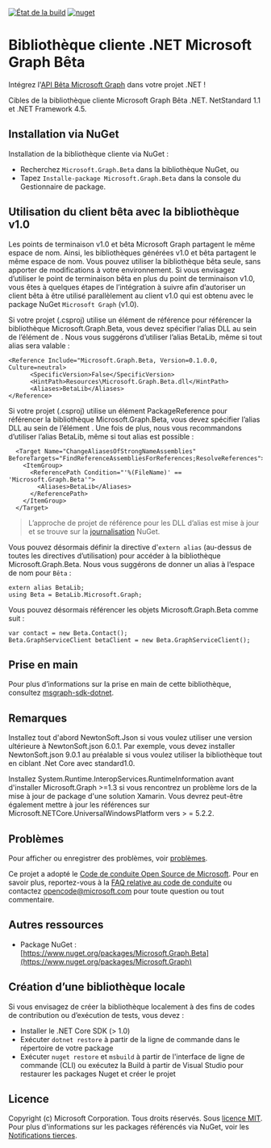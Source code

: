 [![État de la build](https://o365exchange.visualstudio.com/O365%20Sandbox/_apis/build/status/Microsoft%20Graph/.Net/msgraph-beta-sdk-dotnet.preview.build?branchName=master)](https://o365exchange.visualstudio.com/O365%20Sandbox/_build/latest?definitionId=2634&branchName=master) [![nuget](https://img.shields.io/nuget/v/Microsoft.Graph.Beta.svg)](https://www.nuget.org/packages/Microsoft.Graph.Beta/)

# Bibliothèque cliente .NET Microsoft Graph Bêta

<!--
[![Build status](https://ci.appveyor.com/api/projects/status/m8qncaosr2ry4ks6/branch/master?svg=true)](https://ci.appveyor.com/project/MIchaelMainer/msgraph-sdk-dotnet/branch/master)
[![NuGet Version](https://buildstats.info/nuget/Microsoft.Graph)](https://www.nuget.org/packages/Microsoft.Graph/)
-->

Intégrez l'[API Bêta Microsoft Graph](https://graph.microsoft.io) dans votre projet .NET !

Cibles de la bibliothèque cliente Microsoft Graph Bêta .NET. NetStandard 1.1 et .NET Framework 4.5.

## Installation via NuGet

Installation de la bibliothèque cliente via NuGet :

* Recherchez `Microsoft.Graph.Beta` dans la bibliothèque NuGet, ou
* Tapez `Installe-package Microsoft.Graph.Beta` dans la console du Gestionnaire de package.

## Utilisation du client bêta avec la bibliothèque v1.0

Les points de terminaison v1.0 et bêta Microsoft Graph partagent le même espace de nom. Ainsi, les bibliothèques générées v1.0 et bêta partagent le même espace de nom. Vous pouvez utiliser la bibliothèque bêta seule, sans apporter de modifications à votre environnement. Si vous envisagez d’utiliser le point de terminaison bêta en plus du point de terminaison v1.0, vous êtes à quelques étapes de l’intégration à suivre afin d’autoriser un client bêta à être utilisé parallèlement au client v1.0 qui est obtenu avec le package NuGet `Microsoft Graph` (v1.0).

Si votre projet (.csproj) utilise un élément de référence pour référencer la bibliothèque Microsoft.Graph.Beta, vous devez spécifier l’alias DLL au sein de l’élément de <Aliases>. Nous vous suggérons d’utiliser l’alias BetaLib, même si tout alias sera valable :

```
<Reference Include="Microsoft.Graph.Beta, Version=0.1.0.0, Culture=neutral>
      <SpecificVersion>False</SpecificVersion>
      <HintPath>Resources\Microsoft.Graph.Beta.dll</HintPath>
      <Aliases>BetaLib</Aliases>
</Reference>
```

Si votre projet (.csproj) utilise un élément PackageReference pour référencer la bibliothèque Microsoft.Graph.Beta, vous devez spécifier l’alias DLL au sein de l’élément <Aliases>. Une fois de plus, nous vous recommandons d’utiliser l’alias BetaLib, même si tout alias est possible :

```
  <Target Name="ChangeAliasesOfStrongNameAssemblies" BeforeTargets="FindReferenceAssembliesForReferences;ResolveReferences">
    <ItemGroup>
      <ReferencePath Condition="'%(FileName)' == 'Microsoft.Graph.Beta'">
        <Aliases>BetaLib</Aliases>
      </ReferencePath>
    </ItemGroup>
  </Target>
```

> L’approche de projet de référence pour les DLL d’alias est mise à jour et se trouve sur la [journalisation](https://github.com/NuGet/Home/issues/4989#issuecomment-311042085) NuGet.

Vous pouvez désormais définir la directive d'`extern alias` (au-dessus de toutes les directives d’utilisation) pour accéder à la bibliothèque Microsoft.Graph.Beta. Nous vous suggérons de donner un alias à l’espace de nom pour `Bêta` :

```
extern alias BetaLib;
using Beta = BetaLib.Microsoft.Graph;
```

Vous pouvez désormais référencer les objets Microsoft.Graph.Beta comme suit :

```
var contact = new Beta.Contact();
Beta.GraphServiceClient betaClient = new Beta.GraphServiceClient();
```

## Prise en main

Pour plus d’informations sur la prise en main de cette bibliothèque, consultez [msgraph-sdk-dotnet](https://github.com/microsoftgraph/msgraph-sdk-dotnet).

## Remarques

Installez tout d'abord NewtonSoft.Json si vous voulez utiliser une version ultérieure à NewtonSoft.json 6.0.1. Par exemple, vous devez installer NewtonSoft.json 9.0.1 au préalable si vous voulez utiliser la bibliothèque tout en ciblant .Net Core avec standard1.0.

Installez System.Runtime.InteropServices.RuntimeInformation avant d'installer Microsoft.Graph >=1.3 si vous rencontrez un problème lors de la mise à jour de package d'une solution Xamarin. Vous devrez peut-être également mettre à jour les références sur Microsoft.NETCore.UniversalWindowsPlatform vers > = 5.2.2.

## Problèmes

Pour afficher ou enregistrer des problèmes, voir [problèmes](https://github.com/microsoftgraph/msgraph-sdk-dotnet-beta/issues).

Ce projet a adopté le [Code de conduite Open Source de Microsoft](https://opensource.microsoft.com/codeofconduct/). Pour en savoir plus, reportez-vous à la [FAQ relative au code de conduite](https://opensource.microsoft.com/codeofconduct/faq/) ou contactez [opencode@microsoft.com](mailto:opencode@microsoft.com) pour toute question ou tout commentaire.

## Autres ressources

* Package NuGet : [https://www.nuget.org/packages/Microsoft.Graph.Beta](https://www.nuget.org/packages/Microsoft.Graph)

## Création d’une bibliothèque locale

Si vous envisagez de créer la bibliothèque localement à des fins de codes de contribution ou d’exécution de tests, vous devez :

- Installer le .NET Core SDK (> 1.0)
- Exécuter `dotnet restore` à partir de la ligne de commande dans le répertoire de votre package
- Exécuter `nuget restore` et `msbuild` à partir de l'interface de ligne de commande (CLI) ou exécutez la Build à partir de Visual Studio pour restaurer les packages Nuget et créer le projet

## Licence

Copyright (c) Microsoft Corporation. Tous droits réservés. Sous [licence MIT](LICENSE.txt). Pour plus d'informations sur les packages référencés via NuGet, voir les [Notifications tierces](https://github.com/microsoftgraph/msgraph-sdk-dotnet/blob/master/THIRD%20PARTY%20NOTICES).
